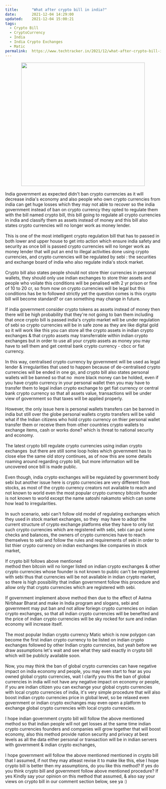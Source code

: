 ```yaml
---
title:		"What after crypto bill in india?"
date:		2021-12-04 14:29:00
updated:	2021-12-04 15:00:21
tags: 
  - Crypto Bill
  - CryptoCurrency
  - India
  - India Crypto Exchanges
  - Matic	
permalink:	https://www.techtracker.in/2021/12/what-after-crypto-bill-in-india.html
---
```


<div class="separator" style="clear: both; text-align: center;">
  <a href="https://lh3.googleusercontent.com/-squOyfJiZBM/Yast793hCVI/AAAAAAAAHsk/6QRyiTPfTTAbYBNp6qBnGJC25VBbyX-KACNcBGAsYHQ/s1600/1638608358706496-0.png" imageanchor="1" style="margin-left: 1em; margin-right: 1em;">
    <img border="0" src="https://lh3.googleusercontent.com/-squOyfJiZBM/Yast793hCVI/AAAAAAAAHsk/6QRyiTPfTTAbYBNp6qBnGJC25VBbyX-KACNcBGAsYHQ/s1600/1638608358706496-0.png" width="400">
  </a>
</div><div><br></div><div>India government as expected didn't ban crypto currencies as it will decrease india's economy and also people who own crypto currencies from india can get huge losses which they may not able to recover so the india government instead of ban on crypto currency they opted to regulate them with the bill named crypto bill, this bill going to regulate all crypto currencies in india and classify them as assets instead of money and this bill also states crypto currencies will no longer work as money lender.</div><div><br></div><div>This is one of the most intelligent crypto regulation bill that has to passed in both lower and upper house to get into action which ensure india safety and security as once bill is passed crypto currencies will no longer work as money lender that will put an end to illegal activities done using crypto currencies, and crypto currencies will be regulated by sebi : the securities and exchange board of india who also regulate india's stock market.</div><div><br></div><div>Crypto bill also states people should not store thier currencies in personal wallets, they should only use indian exchanges to store thier assets and people who voilate this conditions will be penalised with 2 yr prison or fine of 10 to 20 cr, so from now on crypto currencies will be legal but this conditions has be to followed strictly yet the question comes is this crypto bill will become standard? or can something may change in future.</div><div><br></div><div>If india government consider crypto tokens as assets instead of money then there will be high probability that they're not going to ban them including that once crypto bill is passed india's crypto market will be under regulation of sebi so crypto currencies will be in safe zone as they are like digital gold so it will work like this you can store all the crypto assets in indian crypto exchanges &amp; that crypto assets may transferrable within indian crypto exchanges but in order to use all your crypto assets as money you may have to sell them and get central bank crypto currency - cbcc or fiat currency.</div><div><br></div><div>In this way, centralised crypto currency by government will be used as legal lender &amp; irregularities that used to happen because of de-centralised crypto currencies will be ended in one go, and crypto bill also states personal wallets will be banned so that no&nbsp; more black money can be holded, even if you have crypto currency in your personal wallet then you may have to transfer them to legal indian crypto exchange to get fiat currency or central bank crypto currency so that all assets value, transactions will be under view of government so that taxes will be applied properly.</div><div><br></div><div>However, the only issue here is personal wallets transfers can be banned in india but still over the globe personal wallets crypto transfers will be valid what if the Indian citizens who hold crypto currency on thier personal wallet transfer them or receive them from other countries crypto wallets to exchange items, cash or works done? which is threat to national security and economy.</div><div><br></div><div>The latest crypto bill regulate crypto currencies using indian crypto exchanges&nbsp; but there are still some loop holes which government has to close else the same old story continues, as of now this are some details roaming around regarding crypto bill, but more information will be uncovered once bill is made public.</div><div><br></div><div>Even though, india crypto exchanges will be regulated by government body sebi but another issue here is crypto currencies are very different from stocks, as most of the crypto currency creators not available to reach and not known to world even the most popular crypto currency bitcoin founder is not known to world except the name satoshi nakamoto which can some how lead to irregularities.</div><div><br></div><div>In such scenario, sebi can't follow old model of regulating exchanges which they used in stock market exchanges, so they&nbsp; may have to adopt the current structure of crypto exchange platforms else they have to only list such crypto currencies which are registered with sebi, sebi can put some checks and balances, the owners of crypto currencies have to reach themselves to sebi and follow the rules and requirements of sebi in order to list thier crypto currency on indian exchanges like companies in stock market,&nbsp;</div><div><br></div><div>If crypto bill follows above mentioned</div><div>method then bitcoin will no longer listed on indian crypto exchanges &amp; other crypto currencies whose founder is not known to public can't be registered with sebi thus that currencies will be not available in indian crypto market, so there is high possibility that indian government follow this procedure and allow only that crypto currencies which are registered with sebi.</div><div><br></div><div>If government implement above method then due to the effect of Aatma Nirbhaar Bharat and make in India program and slogans, sebi and government may put ban and not allow foriegn crypto currencies on indian crypto exchanges, so that all indian crypto currencies will be benefited and the price of indian crypto currencies will be sky rocked for sure and indian economy will increase itself.</div><div><br></div><div>The most popular Indian crypto currency Matic which is now polygon can become the first indian crypto currency to be listed on indian crypto exchanges followed by other Indian crypto currencies, but yeah before we draw assumptions let's wait and see what they said exactly in crypto bill which will be publicly available soon.</div><div><br></div><div>Now, you may think the ban of global crypto currencies can have negative impact on india economy and people, you may even start to fear as you owned global crypto currencies, wait I clarify you this the ban of global currencies in india will not have any negative impact on economy or people, if you are indian citizen you can exchange your global crypto currencies with local crypto currencies of india, it's very simple procedure that will also boost indian crypto currencies price in global level, so be relaxed even government or indian crypto exchanges may even open a platform to exchange global crypto currencies with local crypto currencies.</div><div><br></div><div>I hope indian government crypto bill will follow the above mentioned method so that indian people will not get losses at the same time indian crypto currencies founders and companies will grow together that will boost economy, also this method provide nation security and privacy at best levels as all the data either personal or transaction will be in indian servers with government &amp; indian crypto exchanges,&nbsp;</div><div><br></div><div>I hope government will follow the above mentioned mentioned in crypto bill that I assumed, if not they may atleast revise it to make like this, else I hope crypto bill is better then my assumptions, do you like this method? If yes do you think crypto bill and government follow above mentioned procedure? If yes Kindly say your opinion on this method that assumed, &amp; also say your views on crypto bill in our comment section below, see ya :)</div>
<!-- no comments on this post -->